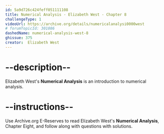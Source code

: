 ```yaml
---
id: 5a9d726c424feff051111108
title: Numerical Analysis - Elizabeth West - Chapter 8
challengeType: 1
videoUrl: https://archive.org/details/numericalanalysi0000west
# forumTopicId: 301086
dashedName: numerical-analysis-west-8
ghissue: 375
creator:  Elizabeth West
---
```


# --description--

Elizabeth West's __Numerical Analysis__ is an introduction to numerical analysis.

# --instructions--

Use Archive.org E-Reserves to read Elizabeth West's __Numerical Analysis__, Chapter Eight, and follow along with questions with solutions. 